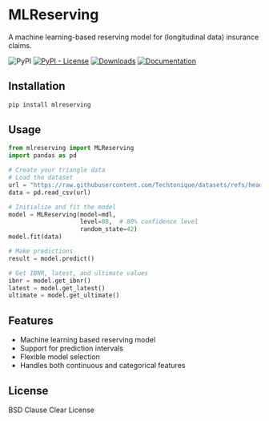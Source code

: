 # MLReserving

A machine learning-based reserving model for (longitudinal data) insurance claims.

![PyPI](https://img.shields.io/pypi/v/mlreserving) [![PyPI - License](https://img.shields.io/pypi/l/mlreserving)](./LICENSE) [![Downloads](https://pepy.tech/badge/mlreserving)](https://pepy.tech/project/mlreserving) 
[![Documentation](https://img.shields.io/badge/documentation-is_here-green)](https://techtonique.github.io/mlreserving/)


## Installation

```bash
pip install mlreserving
```

## Usage

```python
from mlreserving import MLReserving
import pandas as pd

# Create your triangle data
# Load the dataset
url = "https://raw.githubusercontent.com/Techtonique/datasets/refs/heads/main/tabular/triangle/raa.csv"
data = pd.read_csv(url)

# Initialize and fit the model
model = MLReserving(model=mdl,
                    level=80,  # 80% confidence level
                    random_state=42)
model.fit(data)

# Make predictions
result = model.predict()

# Get IBNR, latest, and ultimate values
ibnr = model.get_ibnr()
latest = model.get_latest()
ultimate = model.get_ultimate()
```

## Features

- Machine learning based reserving model
- Support for prediction intervals
- Flexible model selection
- Handles both continuous and categorical features

## License

BSD Clause Clear License
